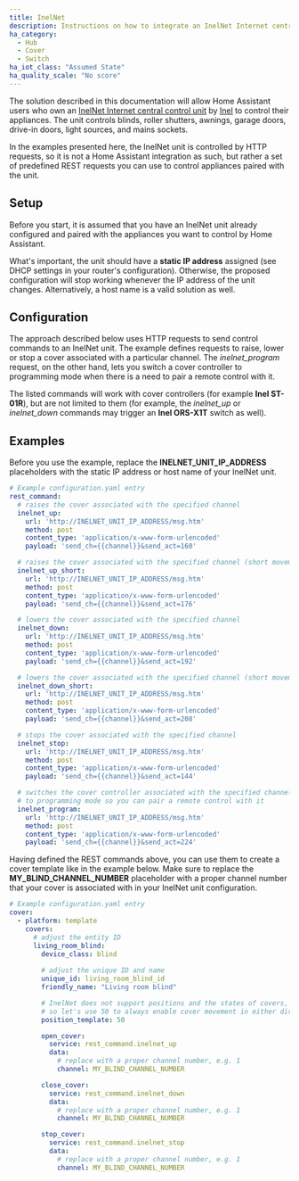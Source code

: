 ```yaml
---
title: InelNet
description: Instructions on how to integrate an InelNet Internet central control unit with Home Assistant by using the HTTP API the unit exposes.
ha_category:
  - Hub
  - Cover
  - Switch
ha_iot_class: "Assumed State"
ha_quality_scale: "No score"
---
```


The solution described in this documentation will allow Home Assistant users who own an [InelNet Internet central control unit](https://www.inel.gda.pl/en/offer/internet-central-control-unit.html) by [Inel](https://www.inel.gda.pl/en/) to control their appliances. The unit controls blinds, roller shutters, awnings, garage doors, drive-in doors, light sources, and mains sockets.

In the examples presented here, the InelNet unit is controlled by HTTP requests, so it is not a Home Assistant integration as such, but rather a set of predefined REST requests you can use to control appliances paired with the unit.



## Setup

Before you start, it is assumed that you have an InelNet unit already configured and paired with the appliances you want to control by Home Assistant.

What's important, the unit should have a **static IP address** assigned (see DHCP settings in your router's configuration). Otherwise, the proposed configuration will stop working whenever the IP address of the unit changes. Alternatively, a host name is a valid solution as well.



## Configuration

The approach described below uses HTTP requests to send control commands to an InelNet unit. The example defines requests to raise, lower or stop a cover associated with a particular channel. The *inelnet_program* request, on the other hand, lets you switch a cover controller to programming mode when there is a need to pair a remote control with it.

The listed commands will work with cover controllers (for example **Inel ST-01R**), but are not limited to them (for example, the *inelnet_up* or *inelnet_down* commands may trigger an **Inel ORS-X1T** switch as well).



## Examples

Before you use the example, replace the **INELNET_UNIT_IP_ADDRESS** placeholders with the static IP address or host name of your InelNet unit.

```yaml
# Example configuration.yaml entry
rest_command:
  # raises the cover associated with the specified channel
  inelnet_up:
    url: 'http://INELNET_UNIT_IP_ADDRESS/msg.htm'
    method: post
    content_type: 'application/x-www-form-urlencoded'
    payload: 'send_ch={{channel}}&send_act=160'

  # raises the cover associated with the specified channel (short movement)
  inelnet_up_short:
    url: 'http://INELNET_UNIT_IP_ADDRESS/msg.htm'
    method: post
    content_type: 'application/x-www-form-urlencoded'
    payload: 'send_ch={{channel}}&send_act=176'

  # lowers the cover associated with the specified channel
  inelnet_down:
    url: 'http://INELNET_UNIT_IP_ADDRESS/msg.htm'
    method: post
    content_type: 'application/x-www-form-urlencoded'
    payload: 'send_ch={{channel}}&send_act=192'

  # lowers the cover associated with the specified channel (short movement)
  inelnet_down_short:
    url: 'http://INELNET_UNIT_IP_ADDRESS/msg.htm'
    method: post
    content_type: 'application/x-www-form-urlencoded'
    payload: 'send_ch={{channel}}&send_act=208'

  # stops the cover associated with the specified channel
  inelnet_stop:
    url: 'http://INELNET_UNIT_IP_ADDRESS/msg.htm'
    method: post
    content_type: 'application/x-www-form-urlencoded'
    payload: 'send_ch={{channel}}&send_act=144'

  # switches the cover controller associated with the specified channel
  # to programming mode so you can pair a remote control with it
  inelnet_program:
    url: 'http://INELNET_UNIT_IP_ADDRESS/msg.htm'
    method: post
    content_type: 'application/x-www-form-urlencoded'
    payload: 'send_ch={{channel}}&send_act=224'      
```

Having defined the REST commands above, you can use them to create a cover template like in the example below. Make sure to replace the **MY_BLIND_CHANNEL_NUMBER** placeholder with a proper channel number that your cover is associated with in your InelNet unit configuration.

```yaml
# Example configuration.yaml entry
cover:
  - platform: template
    covers:
      # adjust the entity ID
      living_room_blind:
        device_class: blind
        
        # adjust the unique ID and name
        unique_id: living_room_blind_id
        friendly_name: "Living room blind"

        # InelNet does not support positions and the states of covers,
        # so let's use 50 to always enable cover movement in either direction
        position_template: 50

        open_cover:
          service: rest_command.inelnet_up
          data:
            # replace with a proper channel number, e.g. 1
            channel: MY_BLIND_CHANNEL_NUMBER

        close_cover:
          service: rest_command.inelnet_down
          data:
            # replace with a proper channel number, e.g. 1
            channel: MY_BLIND_CHANNEL_NUMBER

        stop_cover:
          service: rest_command.inelnet_stop
          data:
            # replace with a proper channel number, e.g. 1
            channel: MY_BLIND_CHANNEL_NUMBER
```
